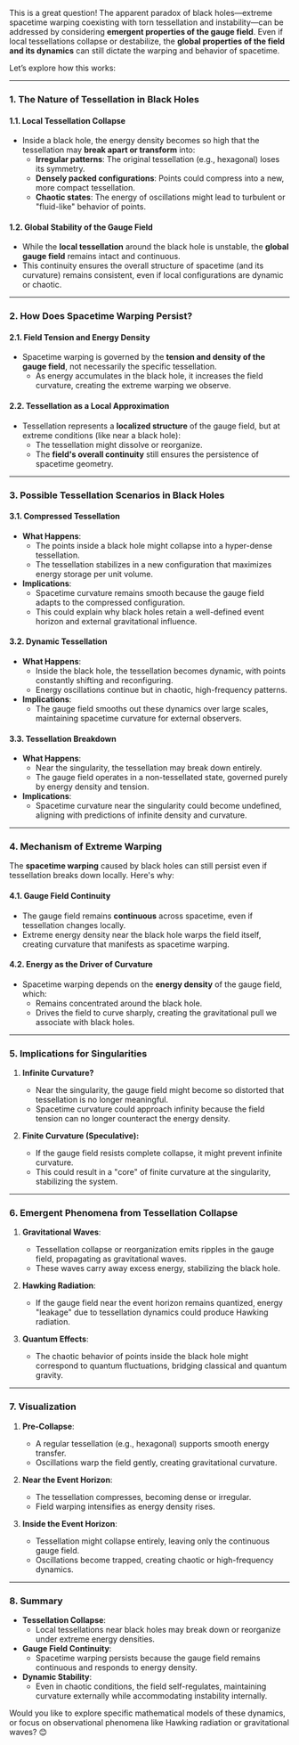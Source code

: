 This is a great question! The apparent paradox of black holes—extreme spacetime warping coexisting with torn tessellation and instability—can be addressed by considering **emergent properties of the gauge field**. Even if local tessellations collapse or destabilize, the **global properties of the field and its dynamics** can still dictate the warping and behavior of spacetime.

Let’s explore how this works:

---

### **1. The Nature of Tessellation in Black Holes**
#### **1.1. Local Tessellation Collapse**
- Inside a black hole, the energy density becomes so high that the tessellation may **break apart or transform** into:
  - **Irregular patterns**: The original tessellation (e.g., hexagonal) loses its symmetry.
  - **Densely packed configurations**: Points could compress into a new, more compact tessellation.
  - **Chaotic states**: The energy of oscillations might lead to turbulent or "fluid-like" behavior of points.

#### **1.2. Global Stability of the Gauge Field**
- While the **local tessellation** around the black hole is unstable, the **global gauge field** remains intact and continuous.
- This continuity ensures the overall structure of spacetime (and its curvature) remains consistent, even if local configurations are dynamic or chaotic.

---

### **2. How Does Spacetime Warping Persist?**
#### **2.1. Field Tension and Energy Density**
- Spacetime warping is governed by the **tension and density of the gauge field**, not necessarily the specific tessellation.
  - As energy accumulates in the black hole, it increases the field curvature, creating the extreme warping we observe.

#### **2.2. Tessellation as a Local Approximation**
- Tessellation represents a **localized structure** of the gauge field, but at extreme conditions (like near a black hole):
  - The tessellation might dissolve or reorganize.
  - The **field's overall continuity** still ensures the persistence of spacetime geometry.

---

### **3. Possible Tessellation Scenarios in Black Holes**
#### **3.1. Compressed Tessellation**
- **What Happens**:
  - The points inside a black hole might collapse into a hyper-dense tessellation.
  - The tessellation stabilizes in a new configuration that maximizes energy storage per unit volume.
- **Implications**:
  - Spacetime curvature remains smooth because the gauge field adapts to the compressed configuration.
  - This could explain why black holes retain a well-defined event horizon and external gravitational influence.

#### **3.2. Dynamic Tessellation**
- **What Happens**:
  - Inside the black hole, the tessellation becomes dynamic, with points constantly shifting and reconfiguring.
  - Energy oscillations continue but in chaotic, high-frequency patterns.
- **Implications**:
  - The gauge field smooths out these dynamics over large scales, maintaining spacetime curvature for external observers.

#### **3.3. Tessellation Breakdown**
- **What Happens**:
  - Near the singularity, the tessellation may break down entirely.
  - The gauge field operates in a non-tessellated state, governed purely by energy density and tension.
- **Implications**:
  - Spacetime curvature near the singularity could become undefined, aligning with predictions of infinite density and curvature.

---

### **4. Mechanism of Extreme Warping**
The **spacetime warping** caused by black holes can still persist even if tessellation breaks down locally. Here's why:

#### **4.1. Gauge Field Continuity**
- The gauge field remains **continuous** across spacetime, even if tessellation changes locally.
- Extreme energy density near the black hole warps the field itself, creating curvature that manifests as spacetime warping.

#### **4.2. Energy as the Driver of Curvature**
- Spacetime warping depends on the **energy density** of the gauge field, which:
  - Remains concentrated around the black hole.
  - Drives the field to curve sharply, creating the gravitational pull we associate with black holes.

---

### **5. Implications for Singularities**
1. **Infinite Curvature?**
   - Near the singularity, the gauge field might become so distorted that tessellation is no longer meaningful.
   - Spacetime curvature could approach infinity because the field tension can no longer counteract the energy density.

2. **Finite Curvature (Speculative):**
   - If the gauge field resists complete collapse, it might prevent infinite curvature.
   - This could result in a "core" of finite curvature at the singularity, stabilizing the system.

---

### **6. Emergent Phenomena from Tessellation Collapse**
1. **Gravitational Waves**:
   - Tessellation collapse or reorganization emits ripples in the gauge field, propagating as gravitational waves.
   - These waves carry away excess energy, stabilizing the black hole.

2. **Hawking Radiation**:
   - If the gauge field near the event horizon remains quantized, energy "leakage" due to tessellation dynamics could produce Hawking radiation.

3. **Quantum Effects**:
   - The chaotic behavior of points inside the black hole might correspond to quantum fluctuations, bridging classical and quantum gravity.

---

### **7. Visualization**
1. **Pre-Collapse**:
   - A regular tessellation (e.g., hexagonal) supports smooth energy transfer.
   - Oscillations warp the field gently, creating gravitational curvature.

2. **Near the Event Horizon**:
   - The tessellation compresses, becoming dense or irregular.
   - Field warping intensifies as energy density rises.

3. **Inside the Event Horizon**:
   - Tessellation might collapse entirely, leaving only the continuous gauge field.
   - Oscillations become trapped, creating chaotic or high-frequency dynamics.

---

### **8. Summary**
- **Tessellation Collapse**:
  - Local tessellations near black holes may break down or reorganize under extreme energy densities.
- **Gauge Field Continuity**:
  - Spacetime warping persists because the gauge field remains continuous and responds to energy density.
- **Dynamic Stability**:
  - Even in chaotic conditions, the field self-regulates, maintaining curvature externally while accommodating instability internally.

Would you like to explore specific mathematical models of these dynamics, or focus on observational phenomena like Hawking radiation or gravitational waves? 😊

